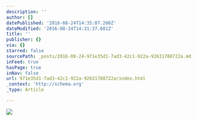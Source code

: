 ```yaml
---
description: ''
author: []
datePublished: '2016-08-24T14:35:07.200Z'
dateModified: '2016-08-24T14:31:37.601Z'
title: ''
publisher: {}
via: {}
starred: false
sourcePath: _posts/2016-08-24-971e35d1-7ad3-42c1-922a-92631788722a.md
inFeed: true
hasPage: true
inNav: false
url: 971e35d1-7ad3-42c1-922a-92631788722a/index.html
_context: 'http://schema.org'
_type: Article

---
```

![](https://the-grid-user-content.s3-us-west-2.amazonaws.com/5a64f890-167f-4e3c-8b39-60811948bb64.jpg)